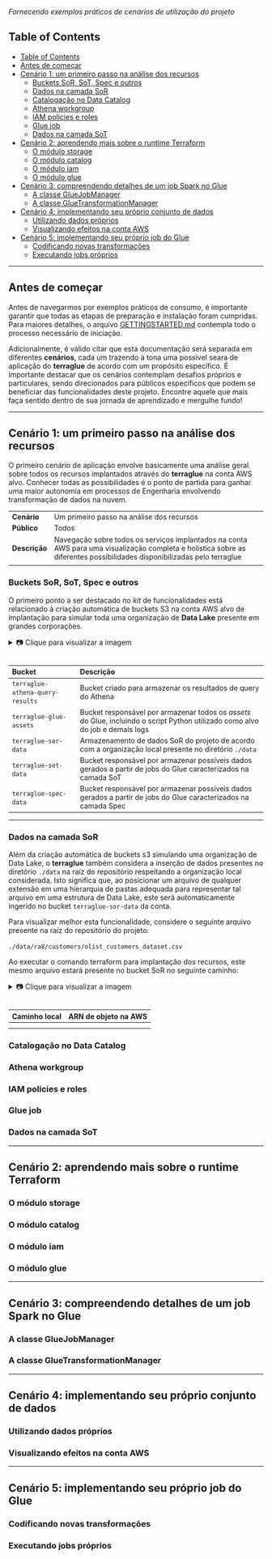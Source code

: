 *Fornecendo exemplos práticos de cenários de utilização do projeto*

## Table of Contents
- [Table of Contents](#table-of-contents)
- [Antes de começar](#antes-de-começar)
- [Cenário 1: um primeiro passo na análise dos recursos](#cenário-1-um-primeiro-passo-na-análise-dos-recursos)
  - [Buckets SoR, SoT, Spec e outros](#buckets-sor-sot-spec-e-outros)
  - [Dados na camada SoR](#dados-na-camada-sor)
  - [Catalogação no Data Catalog](#catalogação-no-data-catalog)
  - [Athena workgroup](#athena-workgroup)
  - [IAM policies e roles](#iam-policies-e-roles)
  - [Glue job](#glue-job)
  - [Dados na camada SoT](#dados-na-camada-sot)
- [Cenário 2: aprendendo mais sobre o runtime Terraform](#cenário-2-aprendendo-mais-sobre-o-runtime-terraform)
  - [O módulo storage](#o-módulo-storage)
  - [O módulo catalog](#o-módulo-catalog)
  - [O módulo iam](#o-módulo-iam)
  - [O módulo glue](#o-módulo-glue)
- [Cenário 3: compreendendo detalhes de um job Spark no Glue](#cenário-3-compreendendo-detalhes-de-um-job-spark-no-glue)
  - [A classe GlueJobManager](#a-classe-gluejobmanager)
  - [A classe GlueTransformationManager](#a-classe-gluetransformationmanager)
- [Cenário 4: implementando seu próprio conjunto de dados](#cenário-4-implementando-seu-próprio-conjunto-de-dados)
  - [Utilizando dados próprios](#utilizando-dados-próprios)
  - [Visualizando efeitos na conta AWS](#visualizando-efeitos-na-conta-aws)
- [Cenário 5: implementando seu próprio job do Glue](#cenário-5-implementando-seu-próprio-job-do-glue)
  - [Codificando novas transformações](#codificando-novas-transformações)
  - [Executando jobs próprios](#executando-jobs-próprios)
___

## Antes de começar

Antes de navegarmos por exemplos práticos de consumo, é importante garantir que todas as etapas de preparação e instalação foram cumpridas. Para maiores detalhes, o arquivo [GETTINGSTARTED.md]() contempla todo o processo necessário de iniciação.

Adicionalmente, é válido citar que esta documentação será separada em diferentes **cenários**, cada um trazendo à tona uma possível seara de aplicação do **terraglue** de acordo com um propósito específico. É importante destacar que os cenários contemplam desafios próprios e particulares, sendo direcionados para públicos específicos que podem se beneficiar das funcionalidades deste projeto. Encontre aquele que mais faça sentido dentro de sua jornada de aprendizado e mergulhe fundo!

___

## Cenário 1: um primeiro passo na análise dos recursos

O primeiro cenário de aplicação envolve basicamente uma análise geral sobre todos os recursos implantados através do **terraglue** na conta AWS alvo. Conhecer todas as possibilidades é o ponto de partida para ganhar uma maior autonomia em processos de Engenharia envolvendo transformação de dados na nuvem.

| | | |
| :-- | :-- | :-- |
| **Cenário** | Um primeiro passo na análise dos recursos |
| **Público** | Todos |
| **Descrição** | Navegação sobre todos os serviços implantados na conta AWS para uma visualização completa e holística sobre as diferentes possibilidades disponibilizadas pelo terraglue |
| | | |

### Buckets SoR, SoT, Spec e outros

O primeiro ponto a ser destacado no *kit* de funcionalidades está relacionado à criação automática de buckets S3 na conta AWS alvo de implantação para simular toda uma organização de **Data Lake** presente em grandes corporações.

<details>
  <summary>📷 Clique para visualizar a imagem</summary>
  <div align="left">
    <br><img src="https://github.com/ThiagoPanini/terraglue/blob/develop/docs/imgs/terraglue-practical-buckets-s3.png?raw=true" alt="terraglue-practical-buckets-s3">
</div>
</details>
<br>

| **Bucket** | **Descrição** |
| :-- | :-- |
| `terraglue-athena-query-results` | Bucket criado para armazenar os resultados de query do Athena |
| `terraglue-glue-assets` | Bucket responsável por armazenar todos os *assets* do Glue, incluindo o script Python utilizado como alvo do job e demais logs |
| `terraglue-sor-data` | Armazenamento de dados SoR do projeto de acordo com a organização local presente no diretório `./data` |
| `terraglue-sot-data` | Bucket responsável por armazenar possíveis dados gerados a partir de jobs do Glue caracterizados na camada SoT |
| `terraglue-spec-data` | Bucket responsável por armazenar possíveis dados gerados a partir de jobs do Glue caracterizados na camada Spec |

___

### Dados na camada SoR

Além da criação automática de buckets s3 simulando uma organização de Data Lake, o **terraglue** também considera a inserção de dados presentes no diretório `./data` na raíz do repositório respeitando a organização local considerada. Isto significa que, ao posicionar um arquivo de qualquer extensão em uma hierarquia de pastas adequada para representar tal arquivo em uma estrutura de Data Lake, este será automaticamente ingerido no bucket `terraglue-sor-data` da conta.

Para visualizar melhor esta funcionalidade, considere o seguinte arquivo presente na raíz do repositório do projeto:

```./data/ra8/customers/olist_customers_dataset.csv```

Ao executar o comando terraform para implantação dos recursos, este mesmo arquivo estará presente no bucket SoR no seguinte caminho:

<details>
  <summary>📷 Clique para visualizar a imagem</summary>
  <div align="left">
    <br><img src="https://github.com/ThiagoPanini/terraglue/blob/develop/docs/imgs/terraglue-practical-data-customers.png?raw=true" alt="terraglue-practical-buckets-s3">
</div>
</details>
<br>

| **Caminho local** | **ARN de objeto na AWS** |
| :-- | :-- |
| | |
| | |


### Catalogação no Data Catalog

### Athena workgroup

### IAM policies e roles

### Glue job

### Dados na camada SoT

___

## Cenário 2: aprendendo mais sobre o runtime Terraform

### O módulo storage

### O módulo catalog

### O módulo iam

### O módulo glue
___

## Cenário 3: compreendendo detalhes de um job Spark no Glue

### A classe GlueJobManager

### A classe GlueTransformationManager

___

## Cenário 4: implementando seu próprio conjunto de dados

### Utilizando dados próprios

### Visualizando efeitos na conta AWS
___

## Cenário 5: implementando seu próprio job do Glue

### Codificando novas transformações

### Executando jobs próprios
